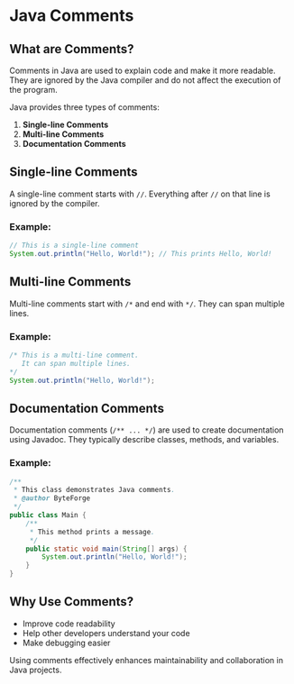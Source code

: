 # Java Comments

## What are Comments?

Comments in Java are used to explain code and make it more readable. They are ignored by the Java compiler and do not affect the execution of the program.

Java provides three types of comments:

1. **Single-line Comments**
2. **Multi-line Comments**
3. **Documentation Comments**

## Single-line Comments

A single-line comment starts with `//`. Everything after `//` on that line is ignored by the compiler.

### Example:

```java
// This is a single-line comment
System.out.println("Hello, World!"); // This prints Hello, World!
```

## Multi-line Comments

Multi-line comments start with `/*` and end with `*/`. They can span multiple lines.

### Example:

```java
/* This is a multi-line comment.
   It can span multiple lines.
*/
System.out.println("Hello, World!");
```

## Documentation Comments

Documentation comments (`/** ... */`) are used to create documentation using Javadoc. They typically describe classes, methods, and variables.

### Example:

```java
/**
 * This class demonstrates Java comments.
 * @author ByteForge
 */
public class Main {
    /**
     * This method prints a message.
     */
    public static void main(String[] args) {
        System.out.println("Hello, World!");
    }
}
```

## Why Use Comments?

- Improve code readability
- Help other developers understand your code
- Make debugging easier

Using comments effectively enhances maintainability and collaboration in Java projects.
